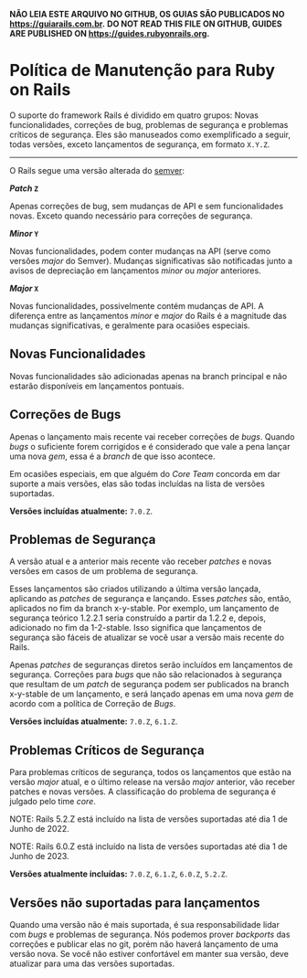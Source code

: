 **NÃO LEIA ESTE ARQUIVO NO GITHUB, OS GUIAS SÃO PUBLICADOS NO https://guiarails.com.br.**
**DO NOT READ THIS FILE ON GITHUB, GUIDES ARE PUBLISHED ON https://guides.rubyonrails.org.**

Política de Manutenção para Ruby on Rails
====================================

O suporte do framework Rails é dividido em quatro grupos: Novas funcionalidades, correções de bug, problemas de segurança e problemas críticos de segurança. Eles são manuseados como exemplificado a seguir, todas versões, exceto lançamentos de segurança, em formato `X.Y.Z`.

--------------------------------------------------------------------------------

O Rails segue uma versão alterada do [semver](https://semver.org/):

**_Patch_ `Z`**

Apenas correções de bug, sem mudanças de API e sem funcionalidades novas.
Exceto quando necessário para correções de segurança.

**_Minor_ `Y`**

Novas funcionalidades, podem conter mudanças na API (serve como versões *major* do Semver).
Mudanças significativas são notificadas junto a avisos de depreciação em lançamentos *minor* ou *major* anteriores.

**_Major_ `X`**

Novas funcionalidades, possivelmente contém mudanças de API.
A diferença entre as lançamentos *minor* e *major* do Rails é a magnitude das mudanças significativas, e geralmente para ocasiões especiais.

Novas Funcionalidades
------------

Novas funcionalidades são adicionadas apenas na branch principal e não estarão disponíveis em lançamentos pontuais.

Correções de **Bugs**
---------

Apenas o lançamento mais recente vai receber correções de *bugs*.
Quando *bugs* o suficiente forem corrigidos e é considerado que vale a pena lançar uma nova *gem*, essa é a *branch* de que isso acontece.

Em ocasiões especiais, em que alguém do *Core Team* concorda em dar suporte a mais versões, elas são todas incluídas na lista de versões suportadas.

**Versões incluídas atualmente:** `7.0.Z`.

Problemas de Segurança
---------------

A versão atual e a anterior mais recente vão receber *patches* e novas versões em casos de um problema de segurança.

Esses lançamentos são criados utilizando a última versão lançada, aplicando as *patches* de segurança e lançando. Esses *patches* são, então, aplicados no fim da branch x-y-stable. Por exemplo, um lançamento de segurança teórico 1.2.2.1 seria construído a partir da 1.2.2 e, depois, adicionado no fim da 1-2-stable. Isso significa que lançamentos de segurança são fáceis de atualizar se você usar a versão mais recente do Rails.

Apenas *patches* de seguranças diretos serão incluídos em lançamentos de segurança. Correções para *bugs* que não são relacionados à segurança que resultam de um *patch* de segurança podem ser publicados na branch x-y-stable de um lançamento, e será lançado apenas em uma nova *gem* de acordo com a política de Correção de *Bugs*.


**Versões incluídas atualmente:** `7.0.Z`, `6.1.Z`.

Problemas Críticos de Segurança
----------------------

Para problemas críticos de segurança, todos os lançamentos que estão na versão *major* atual, e o último release na versão *major* anterior, vão receber patches e novas versões. A classificação do problema de segurança é julgado pelo time *core*.

NOTE: Rails 5.2.Z está incluído na lista de versões suportadas até dia 1 de Junho de 2022.

NOTE: Rails 6.0.Z está incluído na lista de versões suportadas até dia 1 de Junho de 2023.

**Versões atualmente incluídas:** `7.0.Z`, `6.1.Z`, `6.0.Z`, `5.2.Z`.

Versões não suportadas para lançamentos
--------------------------

Quando uma versão não é mais suportada, é sua responsabilidade lidar com *bugs* e problemas de segurança. Nós podemos prover *backports* das correções e publicar elas no git, porém não haverá lançamento de uma versão nova.
Se você não estiver confortável em manter sua versão, deve atualizar para uma das versões suportadas.
